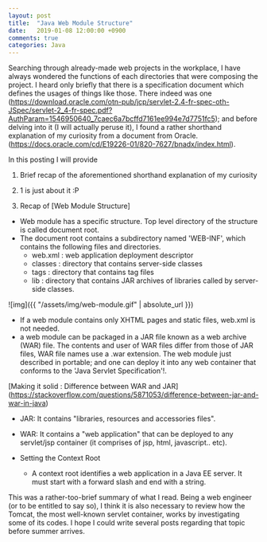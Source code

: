 ```yaml
---
layout: post
title:  "Java Web Module Structure"
date:   2019-01-08 12:00:00 +0900
comments: true
categories: Java
---
```


Searching through already-made web projects in the workplace, I have always wondered the functions of each directories that were composing the project. I heard only briefly that there is a specification document which defines the usages of things like those. There indeed was one (https://download.oracle.com/otn-pub/jcp/servlet-2.4-fr-spec-oth-JSpec/servlet-2_4-fr-spec.pdf?AuthParam=1546950640_7caec6a7bcffd7161ee994e7d7751fc5); and before delving into it (I will actually peruse it), I found a rather shorthand explanation of my curiosity from a document from Oracle. (https://docs.oracle.com/cd/E19226-01/820-7627/bnadx/index.html). 

In this posting I will provide
1. Brief recap of the aforementioned shorthand explanation of my curiosity
2. 1 is just about it :P


1. Recap of [Web Module Structure]

- Web module has a specific structure. Top level directory of the structure is called document root. 
- The document root contains a subdirectory named 'WEB-INF', which contains the following files and directories. 
	- web.xml : web application deployment descriptor
	- classes : directory that contains server-side classes
	- tags : directory that contains tag files
	- lib : directory that contains JAR archives of libraries called by server-side classes.

![img]({{ "/assets/img/web-module.gif" | absolute_url }})


- If a web module contains only XHTML pages and static files, web.xml is not needed.
- a web module can be packaged in a JAR file known as a web archive (WAR) file. The contents and user of WAR files differ from those of JAR files, WAR file names use a .war extension. The web module just described in portable; and one can deploy it into any web container that conforms to the 'Java Servlet Specification'!.

[Making it solid : Difference between WAR and JAR] (https://stackoverflow.com/questions/5871053/difference-between-jar-and-war-in-java)

- JAR: It contains "libraries, resources and accessories files".
- WAR: It contains a "web application" that can be deployed to any servlet/jsp container (it comprises of jsp, html, javascript.. etc).

- Setting the Context Root
	- A context root identifies a web application in a Java EE server. It must start with a forward slash and end with a string. 


This was a rather-too-brief summary of what I read. Being a web engineer (or to be entitled to say so), I think it is also necessary to review how the Tomcat, the most well-known servlet container, works by investigating some of its codes. I hope I could write several posts regarding that topic before summer arrives.

[jekyll-docs]: https://jekyllrb.com/docs/home
[jekyll-gh]:   https://github.com/jekyll/jekyll
[jekyll-talk]: https://talk.jekyllrb.com/
